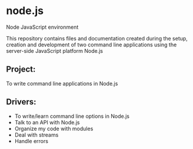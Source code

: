 # node.js
Node JavaScript environment

This repository contains files and documentation created during the setup, creation and development of two command line applications using the server-side JavaScript platform Node.js

## Project: 
To write command line applications in Node.js

## Drivers: 
* To write/learn command line options in Node.js
* Talk to an API with Node.js
* Organize my code with modules
* Deal with streams
* Handle errors
